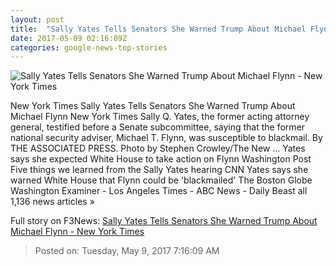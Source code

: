 ```yaml
---
layout: post
title:  "Sally Yates Tells Senators She Warned Trump About Michael Flynn - New York Times"
date: 2017-05-09 02:16:09Z
categories: google-news-top-stories
---
```


![Sally Yates Tells Senators She Warned Trump About Michael Flynn - New York Times](https://static01.nyt.com/images/2017/05/09/us/09russiahearing-new/09russiahearing-new-facebookJumbo.jpg)

New York Times Sally Yates Tells Senators She Warned Trump About Michael Flynn New York Times Sally Q. Yates, the former acting attorney general, testified before a Senate subcommittee, saying that the former national security adviser, Michael T. Flynn, was susceptible to blackmail. By THE ASSOCIATED PRESS. Photo by Stephen Crowley/The New ... Yates says she expected White House to take action on Flynn Washington Post Five things we learned from the Sally Yates hearing CNN Yates says she warned White House that Flynn could be 'blackmailed' The Boston Globe Washington Examiner - Los Angeles Times - ABC News - Daily Beast all 1,136 news articles »


Full story on F3News: [Sally Yates Tells Senators She Warned Trump About Michael Flynn - New York Times](http://www.f3nws.com/n/NFrGuD)

> Posted on: Tuesday, May 9, 2017 7:16:09 AM
